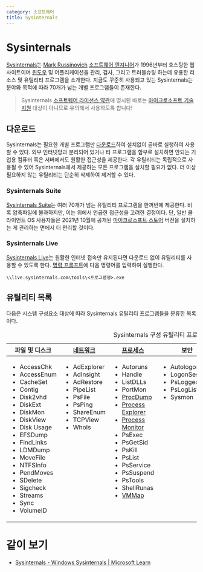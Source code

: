 ```yaml
---
category: 소프트웨어
title: Sysinternals
---
```

# Sysinternals
[Sysinternals](https://ko.wikipedia.org/wiki/Sysinternals)는 [Mark Russinovich](https://ko.wikipedia.org/wiki/마크_러시노비치) [소프트웨어 엔지니어](https://ko.wikipedia.org/wiki/소프트웨어_공학자)가 1996년부터 호스팅한 웹사이트이며 [윈도우](ko.Windows.md) 및 어플리케이션을 관리, 검사, 그리고 트러블슈팅 하는데 유용한 리소스 및 유틸리티 프로그램을 소개한다. 지금도 꾸준히 사용되고 있는 Sysinternals는 분야와 목적에 따라 70개가 넘는 개별 프로그램들이 존재한다.

> Sysinternals [소프트웨어 라이선스 약관](https://learn.microsoft.com/en-us/sysinternals/license-terms)에 명시된 바로는 [마이크로소프트 기술지원](https://support.microsoft.com/) 대상이 아니므로 유의해서 사용하도록 합니다!

## 다운로드
Sysinternals는 필요한 개별 프로그램만 [다운로드](https://learn.microsoft.com/en-us/sysinternals/downloads/)하여 설치없이 곧바로 실행하여 사용할 수 있다. 외부 인터넷망과 분리되어 있거나 타 프로그램을 함부로 설치하면 안되는 기업용 컴퓨터 혹은 서버에서도 원활한 접근성을 제공한다. 각 유틸리티는 독립적으로 사용될 수 있어 Sysinternals에서 제공하는 모든 프로그램을 설치할 필요가 없다. 더 이상 필요하지 않는 유틸리티는 단순히 삭제하여 제거할 수 있다.

### Sysinternals Suite
[Sysinternals Suite](https://learn.microsoft.com/en-us/sysinternals/downloads/sysinternals-suite)는 여러 70개가 넘는 유틸리티 프로그램을 한꺼번에 제공한다. 비록 압축파일에 불과하지만, 이는 위에서 언급한 접근성을 고려한 결정이다. 단, 일반 클라이언트 OS 사용자들은 2021년 10월에 공개된 [마이크로소프트 스토어](https://apps.microsoft.com/store/detail/sysinternals-suite/9P7KNL5RWT25) 버전을 설치하는 게 관리하는 면에서 더 편리할 것이다.

### Sysinternals Live
[Sysinternals Live](https://live.sysinternals.com/)는 원활한 인터넷 접속만 유지된다면 다운로드 없이 유틸리티를 사용할 수 있도록 한다. [명령 프롬프트](https://ko.wikipedia.org/wiki/Cmd.exe)에 다음 명령어를 입력하여 실행한다.

```terminal
\\live.sysinternals.com\tools\<프로그램명>.exe
```

## 유틸리티 목록
다음은 시스템 구성요소 대상에 따라 Sysinternals 유틸리티 프로그램들을 분류한 목록이다.

<table style="table-layout: fixed; width: 100%; margin: auto;">
<caption style="caption-side: top;">Sysinternals 구성 유틸리티 프로그램</caption>
<thead><tr><th style="text-align: center;">파일 및 디스크</th><th style="text-align: center;"><a href="ko.Network.md">네트워크</a></th><th style="text-align: center;"><a href="ko.Process.md">프로세스</a></th><th style="text-align: center;">보안</th><th style="text-align: center;">시스템 정보</th><th style="text-align: center;">기타</th></tr></thead>
<tbody>
<tr style="vertical-align: top; overflow-wrap: break-word;">
<td><ul><li>AccessChk</li><li>AccessEnum</li><li>CacheSet</li><li>Contig</li><li>Disk2vhd</li><li>DiskExt</li><li>DiskMon</li><li>DiskView</li><li>Disk Usage</li><li>EFSDump</li><li>FindLinks</li><li>LDMDump</li><li>MoveFile</li><li>NTFSInfo</li><li>PendMoves</li><li>SDelete</li><li>Sigcheck</li><li>Streams</li><li>Sync</li><li>VolumeID</li></ul></td>
<td><ul><li>AdExplorer</li><li>AdInsight</li><li>AdRestore</li><li>PipeList</li><li>PsFile</li><li>PsPing</li><li>ShareEnum</li><li>TCPView</li><li>WhoIs</li></ul></td>
<td><ul><li>Autoruns</li><li>Handle</li><li>ListDLLs</li><li>PortMon</li><li><a href="ko.ProcDump.md">ProcDump</a></li><li><a href="ko.Process_Explorer.md">Process Explorer</a></li><li><a href="ko.Process_Monitor.md">Process Monitor</a></li><li>PsExec</li><li>PsGetSid</li><li>PsKill</li><li>PsList</li><li>PsService</li><li>PsSuspend</li><li>PsTools</li><li>ShellRunas</li><li><a href="ko.VMMap.md">VMMap</a></li></ul></td>
<td><ul><li>Autologon</li><li>LogonSessions</li><li>PsLoggedOn</li><li>PsLogList</li><li>Sysmon</li></ul></td>
<td><ul><li>ClockRes</li><li>Coreinfo</li><li>LiveKD</li><li>LoadOrder</li><li>PsInfo</li><li><a href="ko.RAMMap.md">RAMMap</a></li><li>WinObj</li></ul></td>
<td><ul><li>BgInfo</li><li>BlueScreen</li><li>CpuStres</li><li>Ctrl2Cap</li><li>DebugView</li><li>Desktops</li><li><a href="ko.Hex2dec.md">Hex2dec</a></li><li>Junction</li><li><a href="ko.NotMyFault.md">NotMyFault</a></li><li>PsPasswd</li><li>PsShutdown</li><li>RDCMan</li><li>RegDelNull</li><li>RegHide</li><li>RegJump</li><li>Registry Usage</li><li>Strings</li><li>Testlimit</li><li>ZoomIt</li></ul></td>
</tr>
</tbody>
</table>

# 같이 보기
* [Sysinternals - Windows Sysinternals &#124; Microsoft Learn](https://learn.microsoft.com/en-us/sysinternals/)
